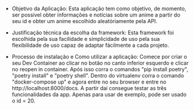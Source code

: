 - Objetivo da Aplicação:
    Esta aplicação tem como objetivo, de momento, ser possivel obter informações e notícias sobre um anime a partir do seu id e obter um anime escolhido aleatóriamente pela API.

- Justificação técnica da escolha da framework:
    Esta framework foi escolhida pela sua facilidade e simplicidade de uso pela sua flexibilidade de uso capaz de adaptar fácilmente a cada projeto.

- Processo de instalação e Como utilizar a aplicação:
    Comece por criar o seu Dev Container ao clicar no botão no canto inferior esquerdo e clicar no reopen in container. Após isso corra o comandos "pip install poetry", "poetry install" e "poetry shell". Dentro do virtualenv corra o comando "docker-compose up" e agora entre no seu browser e entre no http://localhost:8000/docs. A partir dai consegue testar as três funcionalidades da app. Apenas para usar de exemplo, pode ser usado o id = 20. 